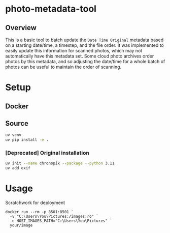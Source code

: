 # photo-metadata-tool
## Overview

This is a basic tool to batch update the `Date Time Original` metadata based on a starting date/time, a timestep, and the file order.  It was implemented to easily update this information for scanned photos, which may not automatically have this metadata set.  Some cloud photo archives order photos by this metadata, and so adjusting the date/time for a whole batch of photos can be useful to maintain the order of scanning.

# Setup

## Docker

## Source

```bash
uv venv
uv pip install -e .
```

### [Deprecated] Original installation

```bash
uv init --name chronopix --package --python 3.11
uv add exif
```

# Usage

Scratchwork for deployment

```
docker run --rm -p 8501:8501 `
  -v "C:\Users\You\Pictures:/images:ro" `
  -e HOST_IMAGES_PATH="C:\Users\You\Pictures" `
  your/image
```